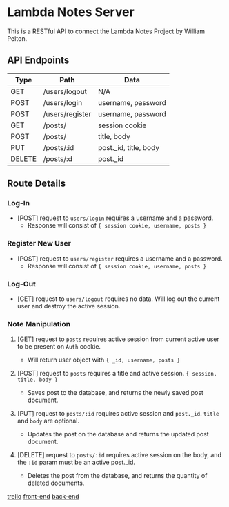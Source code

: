 # Lambda Notes Server

This is a RESTful API to connect the Lambda Notes Project by William Pelton.

## API Endpoints

| Type   | Path            | Data                   |
| ------ | --------------- | ---------------------- |
| GET    | /users/logout   | N/A                    |
| POST   | /users/login    | username, password     |
| POST   | /users/register | username, password     |
| GET    | /posts/         | session cookie         |
| POST   | /posts/         | title, body            |
| PUT    | /posts/:id      | post.\_id, title, body |
| DELETE | /posts/:d       | post.\_id              |

## Route Details

### Log-In

- [POST] request to `users/login` requires a username and a password.
  - Response will consist of `{ session cookie, username, posts }`

### Register New User

- [POST] request to `users/register` requires a username and a password.
  - Response will consist of `{ session cookie, username, posts }`

### Log-Out

- [GET] request to `users/logout` requires no data. Will log out the current user and destroy the active session.

### Note Manipulation

1.  [GET] request to `posts` requires active session from current active user to be present on `Auth` cookie.

    - Will return user object with `{ _id, username, posts }`

2.  [POST] request to `posts` requires a title and active session. `{ session, title, body }`

    - Saves post to the database, and returns the newly saved post document.

3.  [PUT] request to `posts/:id` requires active session and `post._id`. `title` and `body` are optional.

    - Updates the post on the database and returns the updated post document.

4.  [DELETE] request to `posts/:id` requires active session on the body, and the `:id` param must be an active post.\_id.

    - Deletes the post from the database, and returns the quantity of deleted documents.

[trello](https://trello.com/b/x6M4nx60/lambda-postsbackend-william-pelton)
[front-end](https://romantic-mirzakhani-d12553.netlify.com/)
[back-end](https://quiet-fjord-20542.herokuapp.com/)
